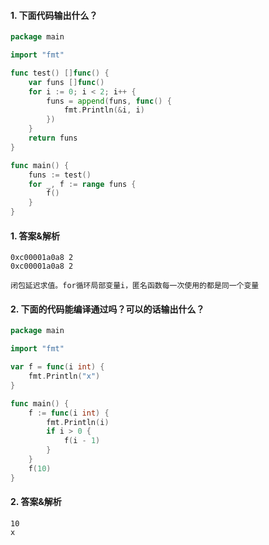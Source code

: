 #### 1. 下面代码输出什么？

```go
package main

import "fmt"

func test() []func() {
	var funs []func()
	for i := 0; i < 2; i++ {
		funs = append(funs, func() {
			fmt.Println(&i, i)
		})
	}
	return funs
}

func main() {
	funs := test()
	for _, f := range funs {
		f()
	}
}
```

#### 1. 答案&解析

```text
0xc00001a0a8 2
0xc00001a0a8 2

闭包延迟求值。for循环局部变量i，匿名函数每一次使用的都是同一个变量
```

#### 2. 下面的代码能编译通过吗？可以的话输出什么？

```go
package main

import "fmt"

var f = func(i int) {
	fmt.Println("x")
}

func main() {
	f := func(i int) {
		fmt.Println(i)
		if i > 0 {
			f(i - 1)
		}
	}
	f(10)
}
```

#### 2. 答案&解析

```text
10
x
```
